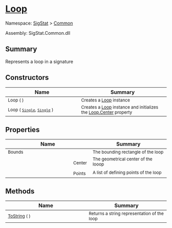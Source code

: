 # [Loop](./Loop.md)

Namespace: [SigStat]() > [Common](./README.md)

Assembly: SigStat.Common.dll

## Summary
Represents a loop in a signature

## Constructors

| Name | Summary | 
| --- | --- | 
| <img width=200/> <sub>Loop (  )</sub>| <sub>Creates a [Loop](https://github.com/hargitomi97/sigstat/blob/master/docs/md/SigStat/Common/Loop.md) instance</sub>| <br>
| <img width=200/> <sub>Loop ( [`Single`](https://docs.microsoft.com/en-us/dotnet/api/System.Single), [`Single`](https://docs.microsoft.com/en-us/dotnet/api/System.Single) )</sub>| <sub>Creates a [Loop](https://github.com/hargitomi97/sigstat/blob/master/docs/md/SigStat/Common/Loop.md) instance and initializes the [Loop.Center](https://github.com/hargitomi97/sigstat/blob/master/docs/md/SigStat/Common/Loop.md) property</sub>| <br>


## Properties

| Name | Summary | 
| --- | --- | 
| <img width=200/> <sub>Bounds</sub>| <sub>The bounding rectangle of the loop</sub>| <br>
| <img width=200/> <sub>Center</sub>| <sub>The geometrical center of the looop</sub>| <br>
| <img width=200/> <sub>Points</sub>| <sub>A list of defining points of the loop</sub>| <br>


## Methods

| Name | Summary | 
| --- | --- | 
| <img width=200/> <sub>[ToString](./Methods/Loop-100663342.md) (  )</sub>| <sub>Returns a string representation of the loop</sub>| <br>


